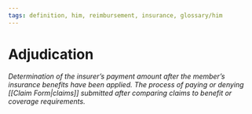 ```yaml
---
tags: definition, him, reimbursement, insurance, glossary/him
---
```

# Adjudication
*Determination of the insurer’s payment amount after the member’s insurance benefits have been applied. The process of paying or denying [[Claim Form|claims]] submitted after comparing claims to benefit or coverage requirements.*
